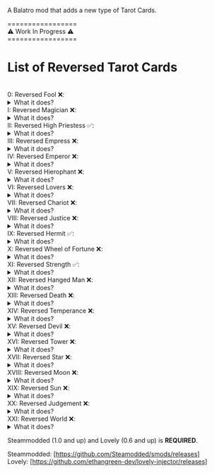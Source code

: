 A Balatro mod that adds a new type of Tarot Cards.<br>

=================<br>
⚠️ Work In Progress ⚠️<br>
=================<br>

<h1>
  List of Reversed Tarot Cards
</h1>  
<br>
0:     Reversed Fool ❌: <details><summary>What it does?</summary>
    TBA
   </details>
I:     Reversed Magician ❌: <details><summary>What it does?</summary>
    TBA
   </details>
II:    Reversed High Priestess ✅: <details><summary>What it does?</summary>
    Creates a Planet card for the most played poker hand.
   </details>
III:   Reversed Empress ❌: <details><summary>What it does?</summary>
    TBA
   </details>
IV:    Reversed Emperor ❌: <details><summary>What it does?</summary>
    TBA
   </details>
V:     Reversed Hierophant ❌: <details><summary>What it does?</summary>
    TBA
   </details>
VI:    Reversed Lovers ❌: <details><summary>What it does?</summary>
    TBA
   </details>
VII:   Reversed Chariot ❌: <details><summary>What it does?</summary>
    TBA
   </details>
VIII:  Reversed Justice ❌: <details><summary>What it does?</summary>
    TBA
   </details>
IX:    Reversed Hermit ✅: <details><summary>What it does?</summary>
    Creates a Negative Credit Card Joker, if a Credit Card is already present - grants a random amount of money.
   </details>
X:     Reversed Wheel of Fortune ❌: <details><summary>What it does?</summary>
    TBA
   </details>
XI:    Reversed Strength ✅: <details><summary>What it does?</summary>
    Decreases rank of a selected playing card by 2 (eg. Q -> 10).
   </details>
XII:   Reversed Hanged Man ❌: <details><summary>What it does?</summary>
    TBA
   </details>
XIII:  Reversed Death ❌: <details><summary>What it does?</summary>
    TBA
   </details>
XIV:   Reversed Temperance ❌: <details><summary>What it does?</summary>
    TBA
   </details>
XV:    Reversed Devil ❌: <details><summary>What it does?</summary>
    TBA
   </details>
XVI:   Reversed Tower ❌: <details><summary>What it does?</summary>
    TBA
   </details>
XVII:  Reversed Star ❌: <details><summary>What it does?</summary>
    TBA
   </details>
XVIII: Reversed Moon ❌: <details><summary>What it does?</summary>
    TBA
   </details>
XIX:   Reversed Sun ❌: <details><summary>What it does?</summary>
    TBA
   </details>
XX:    Reversed Judgement ❌: <details><summary>What it does?</summary>
    TBA
   </details>
XXI:   Reversed World ❌: <details><summary>What it does?</summary>
    TBA
   </details>

Steammodded (1.0 and up) and Lovely (0.6 and up) is **REQUIRED**.<br>

Steammodded: [https://github.com/Steamodded/smods/releases]<br>
Lovely: [https://github.com/ethangreen-dev/lovely-injector/releases]
